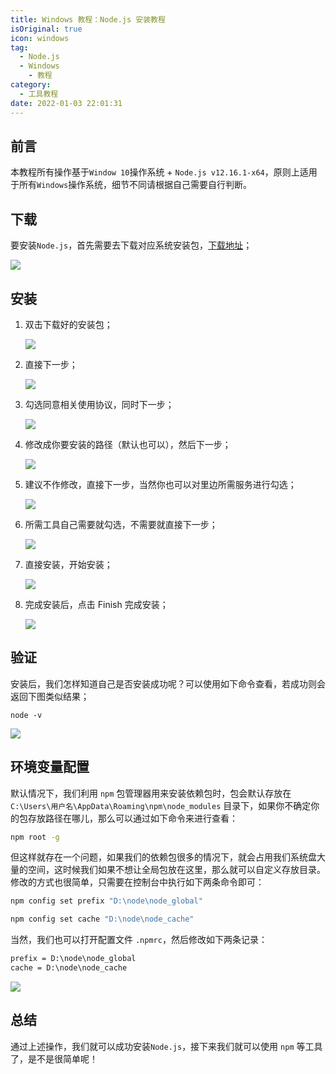 ```yaml
---
title: Windows 教程：Node.js 安装教程
isOriginal: true
icon: windows
tag:
  - Node.js
  - Windows
    - 教程
category:
  - 工具教程
date: 2022-01-03 22:01:31
---
```




## 前言

本教程所有操作基于`Window 10`操作系统 + `Node.js v12.16.1-x64`，原则上适用于所有`Windows`操作系统，细节不同请根据自己需要自行判断。

## 下载

要安装`Node.js`，首先需要去下载对应系统安装包，[下载地址](https://nodejs.org/zh-cn/download/)；

![](https://imgconvert.csdnimg.cn/aHR0cHM6Ly9jZG4uanNkZWxpdnIubmV0L2doL2N1bnl1MTk0My9pbWFnZS1ob3N0aW5nLWZvci1ibG9nL2ltZ3NXaW4yMDIwMDQwODIxMDIxNy5wbmc?x-oss-process=image/format,png)

##  安装

1. 双击下载好的安装包；

    ![](https://imgconvert.csdnimg.cn/aHR0cHM6Ly9jZG4uanNkZWxpdnIubmV0L2doL2N1bnl1MTk0My9pbWFnZS1ob3N0aW5nLWZvci1ibG9nL2ltZ3NXaW4yMDIwMDQwODIxMDc0MC5wbmc?x-oss-process=image/format,png)

2. 直接下一步；

    ![](https://imgconvert.csdnimg.cn/aHR0cHM6Ly91cGxvYWQtaW1hZ2VzLmppYW5zaHUuaW8vdXBsb2FkX2ltYWdlcy85NzQ3MzUwLTZkMGQ4MTQ4MWY2MThlNjMucG5n?x-oss-process=image/format,png)

3. 勾选同意相关使用协议，同时下一步；

    ![](https://imgconvert.csdnimg.cn/aHR0cHM6Ly91cGxvYWQtaW1hZ2VzLmppYW5zaHUuaW8vdXBsb2FkX2ltYWdlcy85NzQ3MzUwLTAzNmVkZDcyODNiNTAxYzQucG5n?x-oss-process=image/format,png)

4. 修改成你要安装的路径（默认也可以），然后下一步；

    ![](https://imgconvert.csdnimg.cn/aHR0cHM6Ly91c2VyLWdvbGQtY2RuLnhpdHUuaW8vMjAyMC80LzgvMTcxNTllYmI1Njk1M2Y5Mw?x-oss-process=image/format,png)

5. 建议不作修改，直接下一步，当然你也可以对里边所需服务进行勾选；

    ![](https://imgconvert.csdnimg.cn/aHR0cHM6Ly91c2VyLWdvbGQtY2RuLnhpdHUuaW8vMjAyMC80LzgvMTcxNTllZDdkMjljYTg1Ng?x-oss-process=image/format,png)

6. 所需工具自己需要就勾选，不需要就直接下一步；

    ![](https://imgconvert.csdnimg.cn/aHR0cHM6Ly91c2VyLWdvbGQtY2RuLnhpdHUuaW8vMjAyMC80LzgvMTcxNTllZTEzMWE1MjUwNg?x-oss-process=image/format,png)

7. 直接安装，开始安装；

    ![](https://imgconvert.csdnimg.cn/aHR0cHM6Ly91c2VyLWdvbGQtY2RuLnhpdHUuaW8vMjAyMC80LzgvMTcxNTllZWQxNTllZmQ0Mg?x-oss-process=image/format,png)

8. 完成安装后，点击 Finish 完成安装；

    ![](https://imgconvert.csdnimg.cn/aHR0cHM6Ly91c2VyLWdvbGQtY2RuLnhpdHUuaW8vMjAyMC80LzgvMTcxNTlmMDU2OTdiMTUxNA?x-oss-process=image/format,png)

##  验证

安装后，我们怎样知道自己是否安装成功呢？可以使用如下命令查看，若成功则会返回下图类似结果；

```shell
node -v
```

![](https://imgconvert.csdnimg.cn/aHR0cHM6Ly91c2VyLWdvbGQtY2RuLnhpdHUuaW8vMjAyMC80LzgvMTcxNTlmMWJiNmQzYWNkZA?x-oss-process=image/format,png)



## 环境变量配置

默认情况下，我们利用 `npm` 包管理器用来安装依赖包时，包会默认存放在 `C:\Users\用户名\AppData\Roaming\npm\node_modules` 目录下，如果你不确定你的包存放路径在哪儿，那么可以通过如下命令来进行查看：

```bash
npm root -g
```

但这样就存在一个问题，如果我们的依赖包很多的情况下，就会占用我们系统盘大量的空间，这时候我们如果不想让全局包放在这里，那么就可以自定义存放目录。修改的方式也很简单，只需要在控制台中执行如下两条命令即可：

```bash
npm config set prefix "D:\node\node_global"
```

```bash
npm config set cache "D:\node\node_cache"
```

当然，我们也可以打开配置文件 `.npmrc`，然后修改如下两条记录：

```xml
prefix = D:\node\node_global
cache = D:\node\node_cache
```

![](https://cdn.jsdelivr.net/gh/cunyu1943/blog-imgs@main//blog/image-20210913142636700.png)

##  总结

通过上述操作，我们就可以成功安装`Node.js`，接下来我们就可以使用 `npm` 等工具了，是不是很简单呢！
